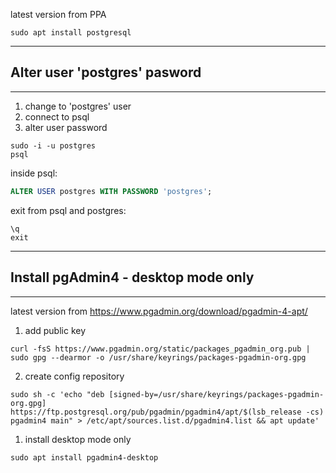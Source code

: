 latest version from PPA

```shell
sudo apt install postgresql
```
---

## Alter user 'postgres' pasword
---
1.  change to 'postgres' user
2. connect to psql
3. alter user password

```shell
sudo -i -u postgres
psql
```

inside psql:
```sql
ALTER USER postgres WITH PASSWORD 'postgres';
```

exit from psql and postgres:
```shell
\q
exit
```
---

## Install pgAdmin4 - desktop mode only
---
latest version from https://www.pgadmin.org/download/pgadmin-4-apt/

1. add public key
```shell
curl -fsS https://www.pgadmin.org/static/packages_pgadmin_org.pub | sudo gpg --dearmor -o /usr/share/keyrings/packages-pgadmin-org.gpg
```

2. create config repository 
```shell
sudo sh -c 'echo "deb [signed-by=/usr/share/keyrings/packages-pgadmin-org.gpg] https://ftp.postgresql.org/pub/pgadmin/pgadmin4/apt/$(lsb_release -cs) pgadmin4 main" > /etc/apt/sources.list.d/pgadmin4.list && apt update'
```

1. install desktop mode only
```shell
sudo apt install pgadmin4-desktop
```
